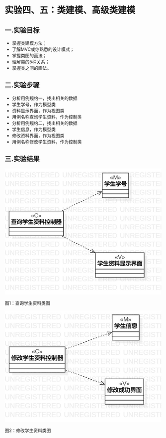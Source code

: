  # 实验四、五：类建模、高级类建模

 ## 一.实验目标
- 掌握类建模方法；
- 了解MVC或你熟悉的设计模式；
- 掌握类图的画法；
- 理解类的5种关系；
- 掌握类之间的画法。


 ## 二.实验步骤
- 分析用例规约一，找出相关的数据
- 学生学号，作为模型类
- 资料显示界面，作为视图类
- 用例名称查询学生资料，作为控制类
- 分析用例规约二，找出相关的数据
- 学生信息，作为模型类
- 修改资料界面，作为视图类
- 用例名称修改学生资料，作为控制类


 ## 三.实验结果
![实验四类图01](./MVC01.jpg)

 图1：查询学生资料类图


 ![实验四类图02](./MVC02.jpg)

 图2：修改学生资料类图
